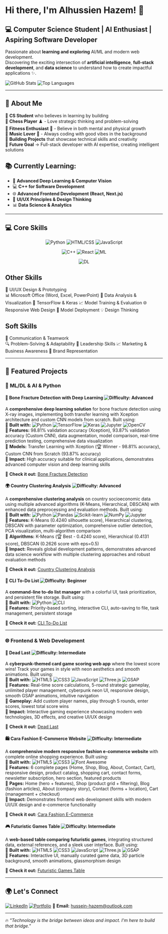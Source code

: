 # Hi there, I'm Alhussien Hazem! 👋

## 💻 **Computer Science Student | AI Enthusiast | Aspiring Software Developer**

Passionate about **learning and exploring** AI/ML and modern web development.  
Discovering the exciting intersection of **artificial intelligence**, **full-stack development**, and **data science** to understand how to create impactful applications ✨.

![GitHub Stats](https://github-readme-stats.vercel.app/api?username=alhussienhazem&show_icons=true&theme=radical)
![Top Languages](https://github-readme-stats.vercel.app/api/top-langs/?username=alhussienhazem&layout=compact&theme=radical)

---

## 🚀 **About Me**

🔹 **CS Student** who believes in learning by building  
🔹 **Chess Player** ♟️ - Love strategic thinking and problem-solving  
🔹 **Fitness Enthusiast** 💪 - Believe in both mental and physical growth  
🔹 **Music Lover** 🎵 - Always coding with good vibes in the background  
🔹 **Building Projects** that showcase technical skills and creativity  
🔹 **Future Goal** → Full-stack developer with AI expertise, creating intelligent solutions

## 📚 **Currently Learning:**

* 🤖 **Advanced Deep Learning & Computer Vision**
* 💻 **C++ for Software Development**
* 🌐 **Advanced Frontend Development (React, Next.js)**
* 🎨 **UI/UX Principles & Design Thinking**
* 📊 **Data Science & Analytics**

---

## 💻 Core Skills

<div align="center">

![Python](https://img.shields.io/badge/Python-70%25-3776AB?style=for-the-badge&logo=python&logoColor=white)
![HTML/CSS](https://img.shields.io/badge/HTML/CSS-70%25-E34F26?style=for-the-badge&logo=html5&logoColor=white)
![JavaScript](https://img.shields.io/badge/JavaScript-45%25-F7DF1E?style=for-the-badge&logo=javascript&logoColor=black)

![C++](https://img.shields.io/badge/C++-30%25-00599C?style=for-the-badge&logo=c%2B%2B&logoColor=white)
![React](https://img.shields.io/badge/React-40%25-61DAFB?style=for-the-badge&logo=react&logoColor=black)
![ML](https://img.shields.io/badge/ML-55%25-FF6F00?style=for-the-badge&logo=tensorflow&logoColor=white)

![DL](https://img.shields.io/badge/DL-45%25-D00000?style=for-the-badge&logo=keras&logoColor=white)

</div>

## **Other Skills**

🎨 UI/UX Design & Prototyping  
📊 Microsoft Office (Word, Excel, PowerPoint)
🔬 Data Analysis & Visualization
🤖 TensorFlow & Keras
📈 Model Training & Evaluation
🌐 Responsive Web Design
🚀 Model Deployment
💡 Design Thinking

## **Soft Skills**

💬 Communication & Teamwork  
🔍 Problem-Solving & Adaptability
👑 Leadership Skills
📈 Marketing & Business Awareness
🎯 Brand Representation

---

## 📌 Featured Projects

### 🤖 **ML/DL & AI & Python**

#### 🦴 Bone Fracture Detection with Deep Learning ![Difficulty: Advanced](https://img.shields.io/badge/Difficulty-Advanced-red)

A **comprehensive deep learning solution** for bone fracture detection using X-ray images, implementing both transfer learning with Xception architecture and custom CNN models from scratch. Built using:  
🔹 **Built with:** ![Python](https://img.shields.io/badge/Python-3776AB?style=for-the-badge&logo=python&logoColor=white) ![TensorFlow](https://img.shields.io/badge/TensorFlow-FF6F00?style=for-the-badge&logo=tensorflow&logoColor=white) ![Keras](https://img.shields.io/badge/Keras-D00000?style=for-the-badge&logo=keras&logoColor=white) ![Jupyter](https://img.shields.io/badge/Jupyter-F37626?style=for-the-badge&logo=jupyter&logoColor=white) ![OpenCV](https://img.shields.io/badge/OpenCV-27338e?style=for-the-badge&logo=opencv&logoColor=white)  
🔹 **Features:** 98.81% validation accuracy (Xception), 93.87% validation accuracy (Custom CNN), data augmentation, model comparison, real-time prediction testing, comprehensive data visualization  
🔹 **Models:** Transfer Learning with Xception (🏆 Winner - 98.81% accuracy), Custom CNN from Scratch (93.87% accuracy)  
🔹 **Impact:** High accuracy suitable for clinical applications, demonstrates advanced computer vision and deep learning skills

🔗 **Check it out:** [Bone Fracture Detection](https://github.com/alhussienhazem/bone-fracture-detection-dl)

#### 🌍 Country Clustering Analysis ![Difficulty: Advanced](https://img.shields.io/badge/Difficulty-Advanced-red)

A **comprehensive clustering analysis** on country socioeconomic data using multiple advanced algorithms (K-Means, Hierarchical, DBSCAN) with enhanced data preprocessing and evaluation methods. Built using:  
🔹 **Built with:** ![Python](https://img.shields.io/badge/Python-3776AB?style=for-the-badge&logo=python&logoColor=white) ![Pandas](https://img.shields.io/badge/Pandas-150458?style=for-the-badge&logo=pandas&logoColor=white) ![Scikit-learn](https://img.shields.io/badge/Scikit--Learn-F7931E?style=for-the-badge&logo=scikit-learn&logoColor=white) ![NumPy](https://img.shields.io/badge/NumPy-013243?style=for-the-badge&logo=numpy&logoColor=white) ![Jupyter](https://img.shields.io/badge/Jupyter-F37626?style=for-the-badge&logo=jupyter&logoColor=white)  
🔹 **Features:** K-Means (0.4240 silhouette score), Hierarchical clustering, DBSCAN with parameter optimization, comprehensive outlier detection, PCA visualization, multi-algorithm comparison  
🔹 **Algorithms:** K-Means (🏆 Best - 0.4240 score), Hierarchical (0.4131 score), DBSCAN (0.2626 score with eps=0.5)  
🔹 **Impact:** Reveals global development patterns, demonstrates advanced data science workflow with multiple clustering approaches and robust evaluation methods

🔗 **Check it out:** [Country Clustering Analysis](https://github.com/alhussienhazem/country-clustering-analysis)

#### 📝 CLI To-Do List ![Difficulty: Beginner](https://img.shields.io/badge/Difficulty-Beginner-green)

A **command-line to-do list manager** with a colorful UI, task prioritization, and persistent file storage. Built using:  
🔹 **Built with:** ![Python](https://img.shields.io/badge/Python-3776AB?style=for-the-badge&logo=python&logoColor=white) ![CLI](https://img.shields.io/badge/CLI-000000?style=for-the-badge&logo=gnu-bash&logoColor=white)  
🔹 **Features:** Priority-based sorting, interactive CLI, auto-saving to file, task management, persistent storage

🔗 **Check it out:** [CLI To-Do List](https://github.com/alhussienhazem/CLI-To-Do-List)

---

### 🌐 **Frontend & Web Development**

#### 🎯 Dead Last ![Difficulty: Intermediate](https://img.shields.io/badge/Difficulty-Intermediate-orange)

A **cyberpunk-themed card game scoring web app** where the lowest score wins! Track your games in style with neon aesthetics and smooth animations. Built using:  
🔹 **Built with:** ![HTML5](https://img.shields.io/badge/HTML5-E34F26?style=for-the-badge&logo=html5&logoColor=white) ![CSS3](https://img.shields.io/badge/CSS3-1572B6?style=for-the-badge&logo=css3&logoColor=white) ![JavaScript](https://img.shields.io/badge/JavaScript-F7DF1E?style=for-the-badge&logo=javascript&logoColor=black) ![Three.js](https://img.shields.io/badge/Three.js-000000?style=for-the-badge&logo=three.js&logoColor=white) ![GSAP](https://img.shields.io/badge/GSAP-88CE02?style=for-the-badge&logo=gsap&logoColor=white)  
🔹 **Features:** Real-time score calculations, 5-round strategic gameplay, unlimited player management, cyberpunk neon UI, responsive design, smooth GSAP animations, intuitive navigation  
🔹 **Gameplay:** Add custom player names, play through 5 rounds, enter scores, lowest total score wins  
🔹 **Impact:** Interactive gaming experience showcasing modern web technologies, 3D effects, and creative UI/UX design

🔗 **Check it out:** [Dead Last](https://github.com/alhussienhazem/dead-last)

#### 🛍️ Cara Fashion E-Commerce Website ![Difficulty: Intermediate](https://img.shields.io/badge/Difficulty-Intermediate-orange)

A **comprehensive modern responsive fashion e-commerce website** with complete online shopping experience. Built using:  
🔹 **Built with:** ![HTML5](https://img.shields.io/badge/HTML5-E34F26?style=for-the-badge&logo=html5&logoColor=white) ![CSS3](https://img.shields.io/badge/CSS3-1572B6?style=for-the-badge&logo=css3&logoColor=white) ![Font Awesome](https://img.shields.io/badge/Font_Awesome-339AF0?style=for-the-badge&logo=fontawesome&logoColor=white)  
🔹 **Features:** 6 complete pages (Home, Shop, Blog, About, Contact, Cart), responsive design, product catalog, shopping cart, contact forms, newsletter subscription, hero section, featured products  
🔹 **Pages:** Home (hero + features), Shop (product grid + filtering), Blog (fashion articles), About (company story), Contact (forms + location), Cart (management + checkout)  
🔹 **Impact:** Demonstrates frontend web development skills with modern UI/UX design and e-commerce functionality

🔗 **Check it out:** [Cara Fashion E-Commerce](https://github.com/alhussienhazem/cara-fashion-ecommerce-clone)

#### 🎮 Futuristic Games Table ![Difficulty: Intermediate](https://img.shields.io/badge/Difficulty-Intermediate-orange)

A **web-based table comparing futuristic games**, integrating structured data, external references, and a sleek user interface. Built using:  
🔹 **Built with:** ![HTML5](https://img.shields.io/badge/HTML5-E34F26?style=for-the-badge&logo=html5&logoColor=white) ![CSS3](https://img.shields.io/badge/CSS3-1572B6?style=for-the-badge&logo=css3&logoColor=white) ![JavaScript](https://img.shields.io/badge/JavaScript-F7DF1E?style=for-the-badge&logo=javascript&logoColor=black) ![Three.js](https://img.shields.io/badge/Three.js-000000?style=for-the-badge&logo=three.js&logoColor=white) ![GSAP](https://img.shields.io/badge/GSAP-88CE02?style=for-the-badge&logo=gsap&logoColor=white)  
🔹 **Features:** Interactive UI, manually curated game data, 3D particle background, smooth animations, glassmorphism design

🔗 **Check it out:** [Futuristic Games Table](https://github.com/alhussienhazem/FuturisticGamesTable)

---

## 🌍 Let's Connect

[![LinkedIn](https://img.shields.io/badge/LinkedIn-0077B5?style=for-the-badge&logo=linkedin&logoColor=white)](https://www.linkedin.com/in/alhussienhazem/)
[![Portfolio](https://img.shields.io/badge/Portfolio-FF5722?style=for-the-badge&logo=todoist&logoColor=white)](https://alhussien.net/)
📧 **Email:** hussein-hazem@outlook.com

---

🔥 _"Technology is the bridge between ideas and impact. I'm here to build that bridge."_ 